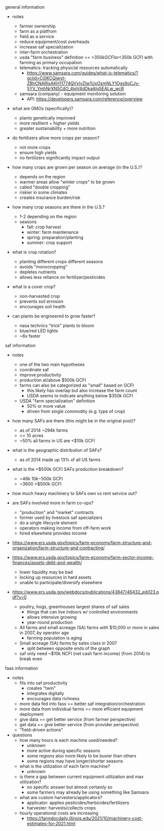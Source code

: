 general information

- notes
    - farmer ownership
    - farm as a platfrom
    - field as a service
    - reduce equipment/cost overheads
    - increase saf specialization
    - inter-farm orchestration
    - usda "farm business" definition == >$350k GCFI or <$350k GCFI with farming as primary occupation
    - telematics: tracking physiclal resources automatically
        - https://www.samsara.com/guides/what-is-telematics/?gclid=Cj0KCQjwyt-ZBhCNARIsAKH11774QVvlvZIw1UxOsmNLY1Ogs9oCJy-5YV_YmhNrXN5CdO_4jqV4dDkaAlg5EALw_wcB
    - samsara (company) - equipment monitoring solution
        - API: https://developers.samsara.com/reference/overview

- what are GMOs (specifically)?
    - plants genetically improved
    - more resillient + higher yields
    - greater sustainability + more nutrition
- do fertilizers allow more crops per season?
    - not more crops
    - ensure high yields
    - no fertilizers significantly impact output
- how many crops are grown per season on average (in the U.S.)?
    - depends on the region
    - warmer areas allow "winter crops" to be grown
    - called "double cropping"
    - riskier in some climates
    - creates insurance burden/risk
- how many crop seasons are there in the U.S.?
    - 1-2 depending on the region
    - seasons
        - fall: crop harvest
        - winter: farm maintenance
        - spring: preparation/planting
        - summer: crop support
- what is crop rotation?
    - planting different crops different seasons
    - avoids "monocropping"
    - depletes nutrients
    - allows less reliance on fertilizer/pesticides
- what is a cover crop?
    - non-harvested crop
    - prevents soil errosion
    - encourages soil health
- can plants be engineered to grow faster?
    - nasa technics "trick" plants to bloom
    - blue/red LED lights
    - ~6x faster

saf information

- notes
    - one of the two main hypotheses
    - coordinate saf
    - improve productivity
    - production at/above $500k GCFI
    - farms can also be categorized as "small" based on GCFI
        - this likely has overlap but also increase the farm count
        - USDA seems to indicate anything below $350k GCFI
    - USDA "farm specialization" definition
        - 50% or more value
        - driven from single commodity (e.g. type of crop)

- how many SAFs are there (this might be in the original post)?
    - as of 2014 ~294k farms
    - <= 10 acres
    - ~50% all farms in US are <$10k GCFI
- what is the geographic distribution of SAFs?
    - as of 2014 made up 13% of all US farms
- what is the >$500k GCFI SAFs production breakdown?
    - ~46k $10k-$500k GCFI
    - ~3600 >$500k GCFI
- how much heavy machinery to SAFs own vs rent service out?
- are SAFs involved more in farm co-ops?
    - "production" and "market" contracts
    - former used by livestock saf specializers
    - do a single lifecycle element
    - operators making income from off-farm work
    - hired elsewhere provides income
- https://www.ers.usda.gov/topics/farm-economy/farm-structure-and-organization/farm-structure-and-contracting/
- https://www.ers.usda.gov/topics/farm-economy/farm-sector-income-finances/assets-debt-and-wealth/
    - lower liquidity may be bad
    - locking up resources in hard assets
    - unable to participate/diversify elsewhere
- https://www.ers.usda.gov/webdocs/publications/43847/46432_eib123.pdf?v=0
    - poultry, hogs, greenhouses largest shares of saf sales
        - things that can live indoors w/ controlled environments
        - allows intensive growing
        - year-round production
    - All farms and small acreage (SA) farms with $10,000 or more in sales in 2007, by operator age
        - farming population is aging
    - Small acreage (SA) farms by sales class in 2007
        - split between opposite ends of the graph
    - saf only need ~$10k NCFI (net cash farm income) (from 2014) to break even

faas information

- notes
    - fits into saf productivity
        - creates "twin"
        - integrates digitally
        - encourages data richness
    - more data fed into fass == better saf integration/orchestration
    - more data from individual farms == more efficient equipment deployment
    - give data == get better service (from farmer perspective)
    - get data == give better service (from provider perspective)
    - "field-driven actions"
- questions
    - how many hours is each machine used/needed?
        - unknown
        - more active during specific seasons
        - some regions also more likely to be busier than others
        - some regions may have longer/shorter seasons
    - what is the utilization of each farm machine?
        - unknown
    - is there a gap between current equipment utilization and max utilization?
        - no specific answer but almost certainly so
        - some farmers may already be using something like Samsara
    - what are custom harvesters/applicators?
        - applicator: applies pesticides/herbicides/fertilizers
        - harvester: harvests/collects crops
    - hourly operational costs are increasing
        - https://farmdocdaily.illinois.edu/2021/10/machinery-cost-estimates-for-2021.html